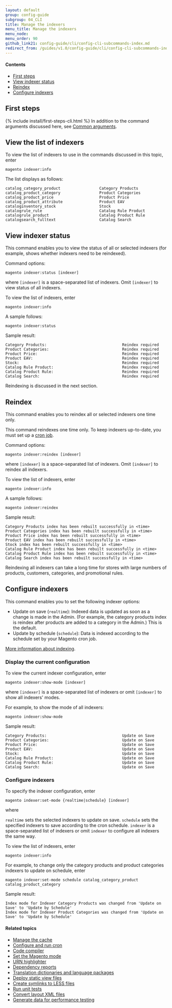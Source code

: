 ```yaml
---
layout: default
group: config-guide 
subgroup: 04_CLI
title: Manage the indexers
menu_title: Manage the indexers
menu_node: 
menu_order: 90
github_link21: config-guide/cli/config-cli-subcommands-index.md
redirect_from: /guides/v1.0/config-guide/cli/config-cli-subcommands-index.html
---
```



#### Contents

*	<a href="#config-cli-before">First steps</a>
*	<a href="#config-cli-subcommands-index-status">View indexer status</a>
*	<a href="#config-cli-subcommands-index-reindex">Reindex</a>
*	<a href="#config-cli-subcommands-index-conf">Configure indexers</a>

<h2 id="config-cli-before">First steps</h2>
{% include install/first-steps-cli.html %}
In addition to the command arguments discussed here, see <a href="{{ site.gdeurl21 }}config-guide/cli/config-cli-subcommands.html#config-cli-subcommands-common">Common arguments</a>.

<h2 id="config-cli-subcommands-index-info">View the list of indexers</h2>
To view the list of indexers to use in the commands discussed in this topic, enter

	magento indexer:info

The list displays as follows:

	catalog_category_product                 Category Products
	catalog_product_category                 Product Categories
	catalog_product_price                    Product Price
	catalog_product_attribute                Product EAV
	cataloginventory_stock                   Stock
	catalogrule_rule                         Catalog Rule Product
	catalogrule_product                      Catalog Product Rule
	catalogsearch_fulltext                   Catalog Search

<h2 id="config-cli-subcommands-index-status">View indexer status</h2>
This command enables you to view the status of all or selected indexers (for example, shows whether indexers need to be reindexed).

Command options:

	magento indexer:status [indexer]

where `[indexer]` is a space-separated list of indexers. Omit `[indexer]` to view status of all indexers.

To view the list of indexers, enter

	magento indexer:info

A sample follows:

	magento indexer:status

Sample result:

	Category Products:                                 Reindex required
	Product Categories:                                Reindex required
	Product Price:                                     Reindex required
	Product EAV:                                       Reindex required
	Stock:                                             Reindex required
	Catalog Rule Product:                              Reindex required
	Catalog Product Rule:                              Reindex required
	Catalog Search:                                    Reindex required

Reindexing is discussed in the next section.

<h2 id="config-cli-subcommands-index-reindex">Reindex</h2>
This command enables you to reindex all or selected indexers one time only.

<div class="bs-callout bs-callout-info" id="info">
<span class="glyphicon-class">
  <p>This command reindexes one time only. To keep indexers up-to-date, you must set up a <a href="{{ site.gdeurl21 }}config-guide/cli/config-cli-subcommands-cron.html#config-cli-cron-bkg">cron job</a>.</p></span>
</div>

Command options:

	magento indexer:reindex [indexer]

where `[indexer]` is a space-separated list of indexers. Omit `[indexer]` to reindex all indexers.

To view the list of indexers, enter

	magento indexer:info

A sample follows:

	magento indexer:reindex

Sample result:

	Category Products index has been rebuilt successfully in <time>
	Product Categories index has been rebuilt successfully in <time>
	Product Price index has been rebuilt successfully in <time>
	Product EAV index has been rebuilt successfully in <time>
	Stock index has been rebuilt successfully in <time>
	Catalog Rule Product index has been rebuilt successfully in <time>
	Catalog Product Rule index has been rebuilt successfully in <time>
	Catalog Search index has been rebuilt successfully in <time>

<div class="bs-callout bs-callout-info" id="info">
<span class="glyphicon-class">
  <p>Reindexing all indexers can take a long time for stores with large numbers of products, customers, categories, and promotional rules.</p></span>
</div>

<h2 id="config-cli-subcommands-index-conf">Configure indexers</h2>
This command enables you to set the following indexer options:

*	Update on save (`realtime`): Indexed data is updated as soon as a change is made in the Admin. (For example, the category products index is reindex after products are added to a category in the Admin.) This is the default.
*	Update by schedule (`schedule`): Data is indexed according to the schedule set by your Magento cron job.

<a href="{{ site.gdeurl21 }}architecture/index-cache/indexing.html">More information about indexing</a>.

<h3 id="config-cli-subcommands-index-conf-show">Display the current configuration</h3>
To view the current indexer configuration, enter

	magento indexer:show-mode [indexer]

where `[indexer]` is a space-separated list of indexers or omit `[indexer]` to show all indexers' modes.

For example, to show the mode of all indexers:

	magento indexer:show-mode 

Sample result:

	Category Products:                                 Update on Save
	Product Categories:                                Update on Save
	Product Price:                                     Update on Save
	Product EAV:                                       Update on Save
	Stock:                                             Update on Save
	Catalog Rule Product:                              Update on Save
	Catalog Product Rule:                              Update on Save
	Catalog Search:                                    Update on Save

<h3 id="config-cli-subcommands-index-conf-set">Configure indexers</h3>
To specify the indexer configuration, enter

	magento indexer:set-mode {realtime|schedule} [indexer]

where

`realtime` sets the selected indexers to update on save.
`schedule` sets the specified indexers to save according to the cron schedule.
`indexer` is a space-separated list of indexers or omit `indexer` to configure all indexers the same way.

To view the list of indexers, enter

	magento indexer:info

For example, to change only the category products and product categories indexers to update on schedule, enter

	magento indexer:set-mode schedule catalog_category_product catalog_product_category

Sample result:

	Index mode for Indexer Category Products was changed from 'Update on Save' to 'Update by Schedule'
	Index mode for Indexer Product Categories was changed from 'Update on Save' to 'Update by Schedule'

#### Related topics

*	<a href="{{ site.gdeurl21 }}config-guide/cli/config-cli-subcommands-cache.html">Manage the cache</a>
*	<a href="{{ site.gdeurl21 }}config-guide/cli/config-cli-subcommands-cron.html">Configure and run cron</a>
*	<a href="{{ site.gdeurl21 }}config-guide/cli/config-cli-subcommands-compiler.html">Code compiler</a>
*	<a href="{{ site.gdeurl21 }}config-guide/cli/config-cli-subcommands-mode.html">Set the Magento mode</a>
*	<a href="{{ site.gdeurl21 }}config-guide/cli/config-cli-subcommands-urn.html">URN highlighter</a>
*	<a href="{{ site.gdeurl21 }}config-guide/cli/config-cli-subcommands-depen.html">Dependency reports</a>
*	<a href="{{ site.gdeurl21 }}config-guide/cli/config-cli-subcommands-i18n.html">Translation dictionaries and language packages</a>
*	<a href="{{ site.gdeurl21 }}config-guide/cli/config-cli-subcommands-static-view.html">Deploy static view files</a>
*	<a href="{{ site.gdeurl21 }}config-guide/cli/config-cli-subcommands-less-sass.html">Create symlinks to LESS files</a>
*	<a href="{{ site.gdeurl21 }}config-guide/cli/config-cli-subcommands-test.html">Run unit tests</a>
*	<a href="{{ site.gdeurl21 }}config-guide/cli/config-cli-subcommands-layout-xml.html">Convert layout XML files</a>
*	<a href="{{ site.gdeurl21 }}config-guide/cli/config-cli-subcommands-perf-data.html">Generate data for performance testing</a>